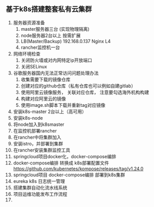 ## 基于k8s搭建整套私有云集群
1. 服务器资源准备
    1. master服务器三台 (实现物理隔离)
    2. node服务器2台以上 按需扩展
    3. LB(Master/Backup)	192.168.0.137	Nginx L4
    4. rancher监控机一台
2. 网络环境检查
    1. 关闭防火墙或对内网特定ip开放端口
    2. 关闭SELinux
3. 谷歌服务器国内无法正常访问问题处理办法
    1. 收集需要下载的镜像仓库
    2. 创建对应的github仓库（私有仓库也可以例如自建gitlab）
    3. 使用阿里云镜像服务， 关联对应仓库， 注意要勾选海外机构构建
    4. 构建对应阿里云的镜像
    5. 使用image.sh脚本下载并重新tag对应镜像
3. 安装k8s-master 2台以上（高可用）
4. 安装k8s-node
5. 将node加入到k8smaster
6. 在监控机部署rancher
7. 在rancher中将集群加入
8. 安装istro，并部署到集群
9. 在rancher安装集群监控工具
10. springcloud项目docker化，docker-compose编排
11. docker-compose编排 转换成 k8s部署配置文件 https://github.com/kubernetes/kompose/releases/tag/v1.24.0
11. springcloud项目 docker-compose编排 部署到k8s集群
10. eureka k8s 日志统一管理
10. 搭建集群自动化流水线系统
11. 项目运维功能发布工作流程
12. 